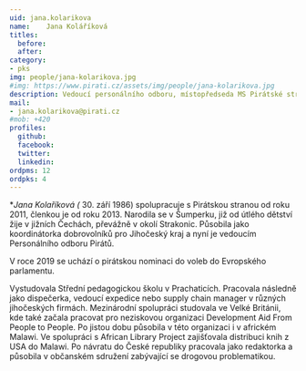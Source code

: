 ```yaml
---
uid: jana.kolarikova
name:    Jana Koláříková
titles:
  before: 
  after:
category:
- pks
img: people/jana-kolarikova.jpg 
#img: https://www.pirati.cz/assets/img/people/jana-kolarikova.jpg
description: Vedoucí personálního odboru, místopředseda MS Pirátské strany ve Strakonicích
mail:
- jana.kolarikova@pirati.cz
#mob: +420
profiles:
  github:
  facebook:				
  twitter:
  linkedin:
ordpms: 12
ordpks: 4 
---
```


**Jana Kolaříková (* 30. září 1986) spolupracuje s Pirátskou stranou od roku 2011, členkou je od roku 2013. Narodila se v Šumperku, již od útlého dětství žije v jižních Čechách, převážně v okolí Strakonic. Působila jako koordinátorka dobrovolníků pro Jihočeský kraj a nyní je vedoucím Personálního odboru Pirátů.

V roce 2019 se uchází o pirátskou nominaci do voleb do Evropského parlamentu.

Vystudovala Střední pedagogickou školu v Prachaticích. Pracovala následně jako dispečerka, vedoucí expedice nebo supply chain manager v různých jihočeských firmách. Mezinárodní spolupráci studovala ve Velké Británii, kde také začala pracovat pro neziskovou organizaci Development Aid From People to People. Po jistou dobu působila v této organizaci i v africkém Malawi. Ve spolupráci s African Library Project zajišťovala distribuci knih z USA do Malawi. Po návratu do České republiky pracovala jako redaktorka a působila v občanském sdružení zabývající se drogovou problematikou.
